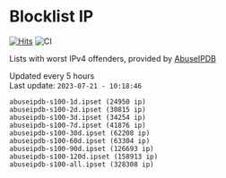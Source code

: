 # Blocklist IP

[![Hits](https://hits.seeyoufarm.com/api/count/incr/badge.svg?url=https%3A%2F%2Fgithub.com%2Fborestad%2Fblocklist-ip%2F&count_bg=%2379C83D&title_bg=%23555555&icon=&icon_color=%23E7E7E7&title=hits&edge_flat=false)](https://hits.seeyoufarm.com)  ![CI](https://img.shields.io/github/workflow/status/borestad/blocklist-ip/CI?style=flat-square)

Lists with worst IPv4 offenders, provided by [AbuseIPDB](https://www.abuseipdb.com/)

<!-- FOOTER-PLACEHOLDER -->
Updated every 5 hours<br>
Last update: `2023-07-21 - 10:18:46`
```
abuseipdb-s100-1d.ipset (24950 ip)
abuseipdb-s100-2d.ipset (30815 ip)
abuseipdb-s100-3d.ipset (34254 ip)
abuseipdb-s100-7d.ipset (41876 ip)
abuseipdb-s100-30d.ipset (62208 ip)
abuseipdb-s100-60d.ipset (63304 ip)
abuseipdb-s100-90d.ipset (126693 ip)
abuseipdb-s100-120d.ipset (158913 ip)
abuseipdb-s100-all.ipset (328308 ip)
```
